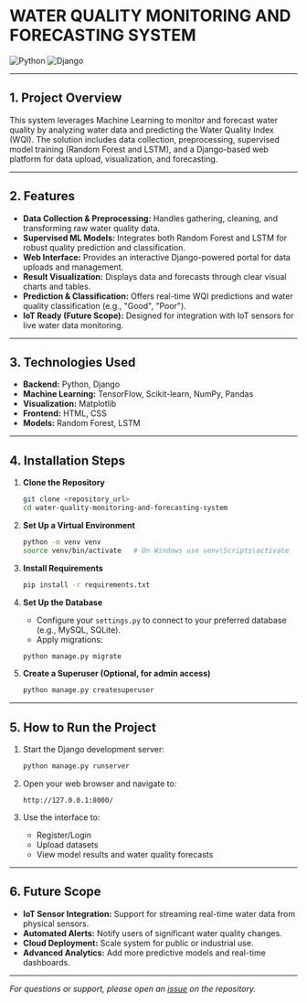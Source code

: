 # WATER QUALITY MONITORING AND FORECASTING SYSTEM

![Python](https://img.shields.io/badge/Python-3.8+-blue?logo=python&style=for-the-badge)
![Django](https://img.shields.io/badge/Django-3.2+-green?logo=django&style=for-the-badge)

---

## 1. Project Overview

This system leverages Machine Learning to monitor and forecast water quality by analyzing water data and predicting the Water Quality Index (WQI). The solution includes data collection, preprocessing, supervised model training (Random Forest and LSTM), and a Django-based web platform for data upload, visualization, and forecasting.

---

## 2. Features

- **Data Collection & Preprocessing:** Handles gathering, cleaning, and transforming raw water quality data.
- **Supervised ML Models:** Integrates both Random Forest and LSTM for robust quality prediction and classification.
- **Web Interface:** Provides an interactive Django-powered portal for data uploads and management.
- **Result Visualization:** Displays data and forecasts through clear visual charts and tables.
- **Prediction & Classification:** Offers real-time WQI predictions and water quality classification (e.g., "Good", "Poor").
- **IoT Ready (Future Scope):** Designed for integration with IoT sensors for live water data monitoring.

---

## 3. Technologies Used

- **Backend:** Python, Django
- **Machine Learning:** TensorFlow, Scikit-learn, NumPy, Pandas
- **Visualization:** Matplotlib
- **Frontend:** HTML, CSS
- **Models:** Random Forest, LSTM

---

## 4. Installation Steps

1. **Clone the Repository**
    ```bash
    git clone <repository_url>
    cd water-quality-monitoring-and-forecasting-system
    ```
2. **Set Up a Virtual Environment**
    ```bash
    python -m venv venv
    source venv/bin/activate   # On Windows use venv\Scripts\activate
    ```
3. **Install Requirements**
    ```bash
    pip install -r requirements.txt
    ```
4. **Set Up the Database**
    - Configure your `settings.py` to connect to your preferred database (e.g., MySQL, SQLite).
    - Apply migrations:
    ```bash
    python manage.py migrate
    ```

5. **Create a Superuser (Optional, for admin access)**
    ```bash
    python manage.py createsuperuser
    ```

---

## 5. How to Run the Project

1. Start the Django development server:
    ```bash
    python manage.py runserver
    ```

2. Open your web browser and navigate to:
    ```
    http://127.0.0.1:8000/
    ```

3. Use the interface to:
   - Register/Login
   - Upload datasets
   - View model results and water quality forecasts

---

## 6. Future Scope

- **IoT Sensor Integration:** Support for streaming real-time water data from physical sensors.
- **Automated Alerts:** Notify users of significant water quality changes.
- **Cloud Deployment:** Scale system for public or industrial use.
- **Advanced Analytics:** Add more predictive models and real-time dashboards.

---

*For questions or support, please open an [issue](https://github.com/karthikgannoju03/Water-Quality-Monitoring-and-Forecasting-System/issues) on the repository.*
